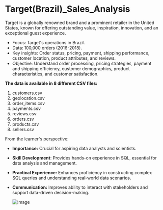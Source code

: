 # Target(Brazil)_Sales_Analysis
Target is a globally renowned brand and a prominent retailer in the United States, known for offering outstanding value, inspiration, innovation, and an exceptional guest experience.

* Focus: Target's operations in Brazil.
* Data: 100,000 orders (2016-2018).
* Key insights: Order status, pricing, payment, shipping performance, customer location, product attributes, and reviews.
* Objective: Understand order processing, pricing strategies, payment and shipping efficiency, customer demographics, product characteristics, and customer satisfaction.

**The data is available in 8 different CSV files:**

1. customers.csv
2. geolocation.csv
3. order_items.csv
4. payments.csv
5. reviews.csv
6. orders.csv
7. products.csv
8. sellers.csv

From the learner's perspective:

* **Importance:** Crucial for aspiring data analysts and scientists.
* **Skill Development:** Provides hands-on experience in SQL, essential for data analysis and management.
* **Practical Experience:** Enhances proficiency in constructing complex SQL queries and understanding real-world data scenarios.
* **Communication:** Improves ability to interact with stakeholders and support data-driven decision-making.

  ![image](https://github.com/user-attachments/assets/5eaac7b8-c859-4efe-bdec-15b4b8c4babd)

